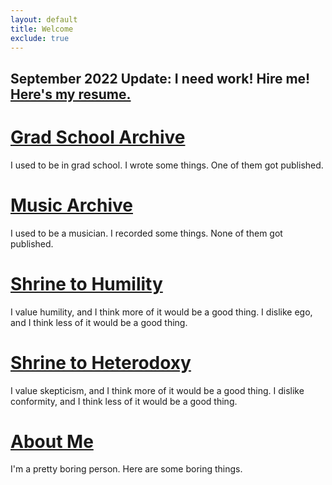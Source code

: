 ```yaml
---
layout: default
title: Welcome
exclude: true
---
```


## September 2022 Update: I need work! Hire me! [Here's my resume.](about/resume.pdf)

# [Grad School Archive](/grad/)
I used to be in grad school. I wrote some things. One of them got published.

# [Music Archive](/music/)
I used to be a musician. I recorded some things. None of them got published.

# [Shrine to Humility](/shrines/humility/)
I value humility, and I think more of it would be a good thing. I dislike ego, and I think less of it would be a good thing.

# [Shrine to Heterodoxy](/shrines/heterodoxy/)
I value skepticism, and I think more of it would be a good thing. I dislike conformity, and I think less of it would be a good thing.

# [About Me](/about/)
I'm a pretty boring person. Here are some boring things.
